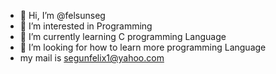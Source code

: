 - 👋 Hi, I’m @felsunseg
- 👀 I’m interested in Programming
- 🌱 I’m currently learning C programming Language
- 💞️ I’m looking for how to learn more programming Language 
- my mail is segunfelix1@yahoo.com
<!---
felsunseg/felsunseg is a ✨ special ✨ repository because its `README.md` (this file) appears on your GitHub profile.
You can click the Preview link to take a look at your changes.
--->
